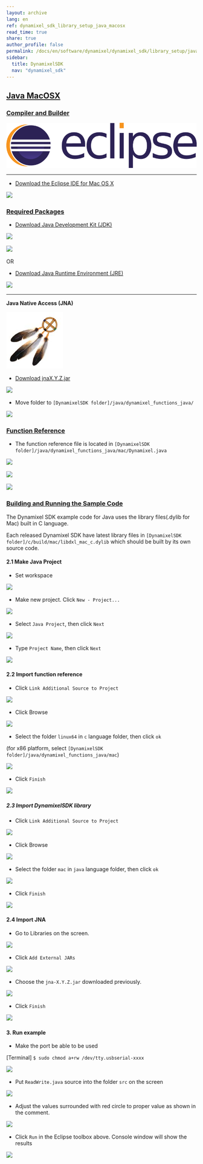 ```yaml
---
layout: archive
lang: en
ref: dynamixel_sdk_library_setup_java_macosx
read_time: true
share: true
author_profile: false
permalink: /docs/en/software/dynamixel/dynamixel_sdk/library_setup/java_macosx/
sidebar:
  title: DynamixelSDK
  nav: "dynamixel_sdk"
---
```


<div style="counter-reset: h2 12"></div>
<div style="counter-reset: h1 2"></div>

## [Java MacOSX](#java-macosx)

### [Compiler and Builder](#compiler-and-builder)

![](/assets/images/sw/sdk/dynamixel_sdk/library_setup/java/eclipse.png)

------------------------------------------------------------------------------------

* [Download the Eclipse IDE for Mac OS X](http://www.eclipse.org/downloads/packages/eclipse-ide-java-ee-developers/neonr)

![](/assets/images/sw/sdk/dynamixel_sdk/library_setup/java/mac/library_file/a1.png)

### [Required Packages](#required-packages)

* [Download Java Development Kit (JDK)](http://www.oracle.com/technetwork/java/javase/downloads/index.html)

![](/assets/images/sw/sdk/dynamixel_sdk/library_setup/java/mac/library_file/b1.png)

![](/assets/images/sw/sdk/dynamixel_sdk/library_setup/java/mac/library_file/b2.png)

OR

* [Download Java Runtime Environment (JRE)](http://www.oracle.com/technetwork/java/javase/downloads/jre8-downloads-2133155.html)

![](/assets/images/sw/sdk/dynamixel_sdk/library_setup/java/mac/library_file/b3.png)

------------------------------------------------------------------------------------

**Java Native Access (JNA)**

![](/assets/images/sw/sdk/dynamixel_sdk/library_setup/java/jna.jpg)

* [Download jnaX.Y.Z.jar](https://github.com/java-native-access/jna)

![](/assets/images/sw/sdk/dynamixel_sdk/library_setup/java/mac/library_file/b4.png)

* Move folder to `[DynamixelSDK folder]/java/dynamixel_functions_java/`

![](/assets/images/sw/sdk/dynamixel_sdk/library_setup/java/mac/library_file/b5.png)

### [Function Reference](#function-reference)

* The function reference file is located in `[DynamixelSDK folder]/java/dynamixel_functions_java/mac/Dynamixel.java`

![](/assets/images/sw/sdk/dynamixel_sdk/library_setup/java/mac/library_file/2.png)

![](/assets/images/sw/sdk/dynamixel_sdk/library_setup/java/mac/library_file/3.png)

![](/assets/images/sw/sdk/dynamixel_sdk/library_setup/java/mac/library_file/1.png)

### [Building and Running the Sample Code](#building-and-running-the-sample-code)

The Dynamixel SDK example code for Java uses the library files(.dylib for Mac) built in C language.

Each released Dynamixel SDK have latest library files in `[DynamixelSDK folder]/c/build/mac/libdxl_mac_c.dylib` which should be built by its own source code.

#### 2.1 Make Java Project

* Set workspace 

![](/assets/images/sw/sdk/dynamixel_sdk/library_setup/java/mac/sample_code/1.png)

* Make new project. Click `New - Project...`

![](/assets/images/sw/sdk/dynamixel_sdk/library_setup/java/mac/sample_code/2.png)

* Select `Java Project`, then click `Next`

![](/assets/images/sw/sdk/dynamixel_sdk/library_setup/java/mac/sample_code/3.png)

* Type `Project Name`, then click `Next`

![](/assets/images/sw/sdk/dynamixel_sdk/library_setup/java/mac/sample_code/4.png)

#### 2.2 Import function reference

* Click `Link Additional Source to Project`

![](/assets/images/sw/sdk/dynamixel_sdk/library_setup/java/mac/sample_code/5.png)

* Click Browse

![](/assets/images/sw/sdk/dynamixel_sdk/library_setup/java/mac/sample_code/6.png)

* Select the folder `linux64` in `c` language folder, then click `ok`

(for x86 platform, select `[DynamixelSDK folder]/java/dynamixel_functions_java/mac`)

![](/assets/images/sw/sdk/dynamixel_sdk/library_setup/java/mac/sample_code/7.png)

* Click `Finish`

![](/assets/images/sw/sdk/dynamixel_sdk/library_setup/java/mac/sample_code/8.png)


##### 2.3 Import DynamixelSDK library

* Click `Link Additional Source to Project`

![](/assets/images/sw/sdk/dynamixel_sdk/library_setup/java/mac/sample_code/10.png)

* Click Browse

![](/assets/images/sw/sdk/dynamixel_sdk/library_setup/java/mac/sample_code/11.png)

* Select the folder `mac` in `java` language folder, then click `ok`

![](/assets/images/sw/sdk/dynamixel_sdk/library_setup/java/mac/sample_code/12.png)

* Click `Finish`

![](/assets/images/sw/sdk/dynamixel_sdk/library_setup/java/mac/sample_code/13.png)


#### 2.4 Import JNA

* Go to Libraries on the screen. 

![](/assets/images/sw/sdk/dynamixel_sdk/library_setup/java/mac/sample_code/14.png)

* Click `Add External JARs`

![](/assets/images/sw/sdk/dynamixel_sdk/library_setup/java/mac/sample_code/15.png)

* Choose the `jna-X.Y.Z.jar` downloaded previously.

![](/assets/images/sw/sdk/dynamixel_sdk/library_setup/java/mac/sample_code/16.png)

* Click `Finish`

![](/assets/images/sw/sdk/dynamixel_sdk/library_setup/java/mac/sample_code/17.png)


#### 3. Run example

* Make the port be able to be used

[Terminal] `$ sudo chmod a+rw /dev/tty.usbserial-xxxx`

![](/assets/images/sw/sdk/dynamixel_sdk/library_setup/java/mac/sample_code/21.png)

* Put `ReadWrite.java` source into the folder `src` on the screen

![](/assets/images/sw/sdk/dynamixel_sdk/library_setup/java/mac/sample_code/18.png)

* Adjust the values surrounded with red circle to proper value as shown in the comment. 

![](/assets/images/sw/sdk/dynamixel_sdk/library_setup/java/mac/sample_code/19.png)

* Click `Run` in the Eclipse toolbox above. Console window will show the results

![](/assets/images/sw/sdk/dynamixel_sdk/library_setup/java/mac/sample_code/20.png)
